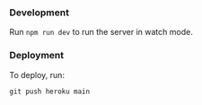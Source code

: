 ### Development

Run `npm run dev` to run the server in watch mode.

### Deployment

To deploy, run:

`git push heroku main`
